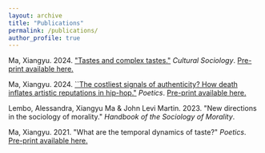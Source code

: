 ```yaml
---
layout: archive
title: "Publications"
permalink: /publications/
author_profile: true
---
```


Ma, Xiangyu. 2024. ["Tastes and complex tastes."](https://www.sciencedirect.com/science/article/abs/pii/S0304422X24000822) *Cultural Sociology*. [Pre-print available here.](/files/papers/ma_2024b.pdf)
 

Ma, Xiangyu. 2024. [``The costliest signals of authenticity? How death inflates artistic reputations in hip-hop."](https://journals.sagepub.com/doi/abs/10.1177/17499755241301603) *Poetics*. [Pre-print available here.](/files/papers/ma_2024a.pdf)
 

Lembo, Alessandra, Xiangyu Ma & John Levi Martin. 2023. "New directions in the sociology of morality." *Handbook of the Sociology of Morality*.

Ma, Xiangyu. 2021. "What are the temporal dynamics of taste?" *Poetics*. [Pre-print available here.](/files/papers/ma_2021.pdf)
 




